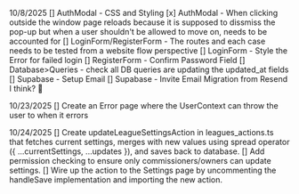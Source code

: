 10/8/2025
[] AuthModal - CSS and Styling
[x] AuthModal - When clicking outside the window page reloads because it is 
    supposed to dissmiss the pop-up but when a user shouldn't be allowed to move on, needs to be accounted for
[] LoginForm/RegisterForm - The routes and each case needs to be tested from a website flow perspective
[] LoginForm - Style the Error for failed login
[] RegisterForm - Confirm Password Field
[] Database>Queries - check all DB queries are updating the updated_at fields
[] Supabase - Setup Email
[] Supabase - Invite Email Migration from Resend I think? :shrug:


10/23/2025
[] Create an Error page where the UserContext can throw the user to when it errors


10/24/2025
[] Create updateLeagueSettingsAction in leagues_actions.ts that fetches current settings, merges with new values using spread operator ({ ...currentSettings, ...updates }), and saves back to database.
[] Add permission checking to ensure only commissioners/owners can update settings.
[] Wire up the action to the Settings page by uncommenting the handleSave implementation and importing the new action.
